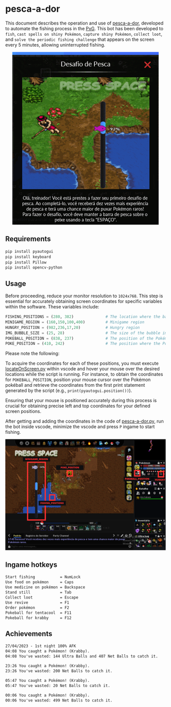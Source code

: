 # pesca-a-dor

This document describes the operation and use of [pesca-a-dor](https://github.com/felipevzps/pesca-a-dor), developed to automate the fishing process in the [PxG](https://www.pokexgames.com/). This bot has been developed to `fish`, `cast spells on shiny Pokémon`, `capture shiny Pokémon`, `collect loot`, and `solve the periodic fishing challenge` that appears on the screen every 5 minutes, allowing uninterrupted fishing.

<div align="center">
  
![](images/desafio_de_pesca.gif)

</div>

## Requirements

```bash
pip install pyautogui
pip install keyboard
pip install Pillow
pip install opencv-python
```

## Usage

Before proceeding, reduce your monitor resolution to `1024x768`. This step is essential for accurately obtaining screen coordinates for specific variables within the software. These variables include:

```python
FISHING_POSITIONS = (280, 382)              # The location where the bait will be cast
MINIGAME_REGION = (160,150,100,400)         # Minigame region
HUNGRY_POSITION = (982,236,17,20)           # Hungry region
IMG_BUBBLE_SIZE = (25, 28)                  # The size of the bubble image
POKEBALL_POSITION = (838, 237)              # The position of the Pokémon's Pokéball
POKE_POSITION = (410, 242)                  # The position where the Pokémon will remain stationary
```

Please note the following:

To acquire the coordinates for each of these positions, you must execute [locateOnScreen.py](https://github.com/felipevzps/pesca-a-dor/blob/main/locateOnScreen.py) within vscode and hover your mouse over the desired locations while the script is running. For instance, to obtain the coordinates for `POKEBALL_POSITION`, position your mouse cursor over the Pokémon pokéball and retrieve the coordinates from the first print statement generated by the script (e.g., `print(pyautogui.position())`).

Ensuring that your mouse is positioned accurately during this process is crucial for obtaining precise left and top coordinates for your defined screen positions.

After getting and adding the coordinates in the code of [pesca-a-dor.py](https://github.com/felipevzps/pesca-a-dor/blob/main/pesca-a-dor.py), run the bot inside vscode, minimize the vscode and press `P` ingame to start fishing.

![](https://github.com/felipevzps/pesca-a-dor/blob/main/images/positions.PNG)

## Ingame hotkeys

```
Start fishing           = NumLock
Use food on pokémon     = Caps
Use medicine on pokémon = Backspace
Stand still             = Tab
Collect loot            = Escape
Use revive              = F1
Order pokémon           = F2
Pokeball for tentacool  = F11
Pokeball for krabby     = F12
```

## Achievements

```
27/04/2023 - 1st night 100% AFK
04:08 You caught a Pokémon! (Krabby).
04:08 You've wasted: 144 Ultra Balls and 407 Net Balls to catch it.
```

```
23:26 You caught a Pokémon! (Krabby).
23:26 You've wasted: 200 Net Balls to catch it.
```

```
05:47 You caught a Pokémon! (Krabby).
05:47 You've wasted: 20 Net Balls to catch it.
```

```
00:06 You caught a Pokémon! (Krabby).
00:06 You've wasted: 499 Net Balls to catch it.
```
